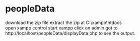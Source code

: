 # peopleData

download the zip file
extract the zip at C:\xampp\htdocs\
open xampp control
start xampp
click on admin
got to http://localhost/peopleData/displayData.php to see the output.
